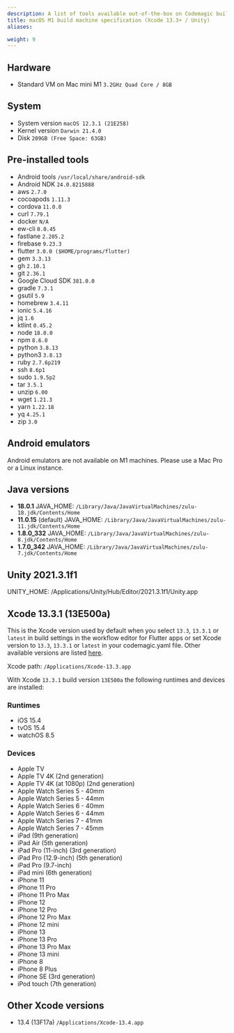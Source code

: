 ```yaml
---
description: A list of tools available out-of-the-box on Codemagic build machines.
title: macOS M1 build machine specification (Xcode 13.3+ / Unity)
aliases:

weight: 9
---
```


## Hardware

- Standard VM on Mac mini M1 `3.2GHz Quad Core / 8GB`

## System

- System version `macOS 12.3.1 (21E258)`
- Kernel version `Darwin 21.4.0`
- Disk `209GB (Free Space: 63GB)`

## Pre-installed tools

- Android tools `/usr/local/share/android-sdk`
- Android NDK `24.0.8215888`
- aws `2.7.0`
- cocoapods `1.11.3`
- cordova `11.0.0`
- curl `7.79.1`
- docker `N/A`
- ew-cli `0.0.45`
- fastlane `2.205.2`
- firebase `9.23.3`
- flutter `3.0.0 ($HOME/programs/flutter)`
- gem `3.3.13`
- gh `2.10.1`
- git `2.36.1`
- Google Cloud SDK `381.0.0`
- gradle `7.3.1`
- gsutil `5.9`
- homebrew `3.4.11`
- ionic `5.4.16`
- jq `1.6`
- ktlint `0.45.2`
- node `18.0.0`
- npm `8.6.0`
- python `3.8.13`
- python3 `3.8.13`
- ruby `2.7.6p219`
- ssh `8.6p1`
- sudo `1.9.5p2`
- tar `3.5.1`
- unzip `6.00`
- wget `1.21.3`
- yarn `1.22.18`
- yq `4.25.1`
- zip `3.0`

## Android emulators

Android emulators are not available on M1 machines. Please use a Mac Pro or a Linux instance.

## Java versions

- **18.0.1** JAVA_HOME: `/Library/Java/JavaVirtualMachines/zulu-18.jdk/Contents/Home`
- **11.0.15** (default) JAVA_HOME: `/Library/Java/JavaVirtualMachines/zulu-11.jdk/Contents/Home`
- **1.8.0_332** JAVA_HOME: `/Library/Java/JavaVirtualMachines/zulu-8.jdk/Contents/Home`
- **1.7.0_342** JAVA_HOME: `/Library/Java/JavaVirtualMachines/zulu-7.jdk/Contents/Home`

## Unity 2021.3.1f1

UNITY_HOME: /Applications/Unity/Hub/Editor/2021.3.1f1/Unity.app

## Xcode 13.3.1 (13E500a)

This is the Xcode version used by default when you select `13.3`, `13.3.1` or `latest` in build settings in the workflow 
editor for Flutter apps or set Xcode version to `13.3`, `13.3.1` or `latest` in your codemagic.yaml file.
Other available versions are listed [here](#other-xcode-versions).

Xcode path: `/Applications/Xcode-13.3.app`

With Xcode `13.3.1` build version `13E500a` the following runtimes and devices are installed:

### Runtimes

- iOS 15.4
- tvOS 15.4
- watchOS 8.5

### Devices

- Apple TV
- Apple TV 4K (2nd generation)
- Apple TV 4K (at 1080p) (2nd generation)
- Apple Watch Series 5 - 40mm
- Apple Watch Series 5 - 44mm
- Apple Watch Series 6 - 40mm
- Apple Watch Series 6 - 44mm
- Apple Watch Series 7 - 41mm
- Apple Watch Series 7 - 45mm
- iPad (9th generation)
- iPad Air (5th generation)
- iPad Pro (11-inch) (3rd generation)
- iPad Pro (12.9-inch) (5th generation)
- iPad Pro (9.7-inch)
- iPad mini (6th generation)
- iPhone 11
- iPhone 11 Pro
- iPhone 11 Pro Max
- iPhone 12
- iPhone 12 Pro
- iPhone 12 Pro Max
- iPhone 12 mini
- iPhone 13
- iPhone 13 Pro
- iPhone 13 Pro Max
- iPhone 13 mini
- iPhone 8
- iPhone 8 Plus
- iPhone SE (3rd generation)
- iPod touch (7th generation)

## Other Xcode versions

- 13.4 (13F17a) `/Applications/Xcode-13.4.app`
